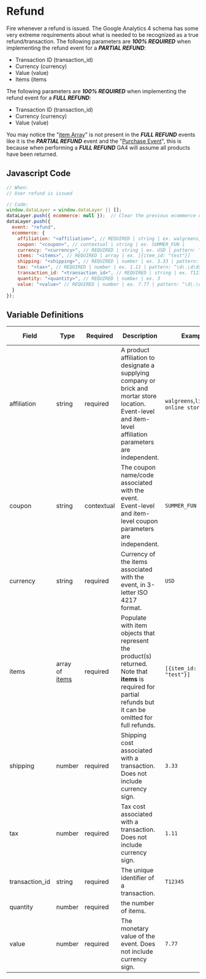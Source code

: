 # Refund

Fire whenever a refund is issued. The Google Analytics 4 schema has some very extreme requirements about what is needed to be recognized as a true refund/transaction. The following parameters are _**100% REQUIRED**_ when implementing the refund event for a _**PARTIAL REFUND**_:

- Transaction ID (transaction_id)
- Currency (currency)
- Value (value)
- Items (items

The following parameters are _**100% REQUIRED**_ when implementing the refund event for a _**FULL REFUND**_:

- Transaction ID (transaction_id)
- Currency (currency)
- Value (value)

You may notice the "[item Array](/schemas/item.md)" is not present in the _**FULL REFUND**_ events like it is the _**PARTIAL REFUND**_ event and the "[Purchase Event](/events/ecommerce/purchase.md)", this is because when performing a _**FULL REFUND**_ GA4 will assume all products have been returned.

## Javascript Code

```js
// When:
// User refund is issued

// Code:
window.dataLayer = window.dataLayer || [];
dataLayer.push({ ecommerce: null });  // Clear the previous ecommerce object.
dataLayer.push({
  event: "refund",
  ecommerce: {
    affiliation: "<affiliation>", // REQUIRED | string | ex. walgreens, listerine online store |
    coupon: "<coupon>", // contextual | string | ex. SUMMER_FUN |
    currency: "<currency>", // REQUIRED | string | ex. USD | pattern: ^[A-Z]{3}$ | min. 3, max. 3
    items: "<items>", // REQUIRED | array | ex. [{item_id: "test"}]
    shipping: "<shipping>", // REQUIRED | number | ex. 3.33 | pattern: ^\d\.\d\d$	| min. 0.00
    tax: "<tax>", // REQUIRED | number | ex. 1.11 | pattern: ^\d\.\d\d$	| min. 0.00
    transaction_id: "<transaction_id>", // REQUIRED | string | ex. T12345
    quantity: "<quantity>", // REQUIRED | number | ex. 3
    value: "<value>" // REQUIRED | number | ex. 7.77 | pattern: ^\d\.\d\d$ | min. 0.00
  }
});
```

## Variable Definitions

|Field|Type|Required|Description|Example|Pattern|Minimum Length|Maximum Length|Minimum|
| --- | --- | --- | --- | --- | --- | --- | --- | --- |
|affiliation|string|required|A product affiliation to designate a supplying company or brick and mortar store location. Event-level and item-level affiliation parameters are independent.|`walgreens`,`listerine online store`|||`100`|
|coupon|string|contextual|The coupon name/code associated with the event. Event-level and item-level coupon parameters are independent.|`SUMMER_FUN`|||`100`|
|currency|string|required|Currency of the items associated with the event, in 3-letter ISO 4217 format.|`USD`|`^[A-Z]{3}$`|`3`|`3`|
|items|array of [items](/schemas/item.md)|required|Populate with item objects that represent the product(s) returned. Note that **items** is required for partial refunds but it can be omitted for full refunds.|`[{item_id: "test"}]`
|shipping|number|required|Shipping cost associated with a transaction. Does not include currency sign.|`3.33`|`^\d\.\d\d$`||`100`|`0.00`|
|tax|number|required|Tax cost associated with a transaction. Does not include currency sign.|`1.11`|`^\d\.\d\d$`||`100`|`0.00`|
|transaction_id|string|required|The unique identifier of a transaction.|`T12345`|||`100`|
|quantity|number|required|the number of items.||||`100`
|value|number|required|The monetary value of the event. Does not include currency sign.|`7.77`|`^\d\.\d\d$`||`100`|`0.00`|

